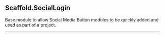 Scaffold.SocialLogin
---
Base module to allow Social Media Button modules to be quickly added and used as part of a project. 


--- 